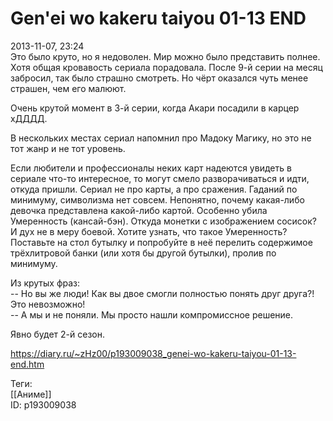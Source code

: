 Gen'ei wo kakeru taiyou 01-13 END
==================================

   
 2013-11-07, 23:24   
  Это было круто, но я недоволен. Мир можно было представить полнее. Хотя общая кровавость сериала порадовала. После 9-й серии на месяц забросил, так было страшно смотреть. Но чёрт оказался чуть менее страшен, чем его малюют.   
   
 Очень крутой момент в 3-й серии, когда Акари посадили в карцер хДДДД.   
   
 В нескольких местах сериал напомнил про Мадоку Магику, но это не тот жанр и не тот уровень.   
   
 Если любители и профессионалы неких карт надеются увидеть в сериале что-то интересное, то могут смело разворачиваться и идти, откуда пришли. Сериал не про карты, а про сражения. Гаданий по минимуму, символизма нет совсем. Непонятно, почему какая-либо девочка представлена какой-либо картой. Особенно убила Умеренность (кансай-бэн). Откуда монетки с изображением сосисок? И дух не в меру боевой. Хотите узнать, что такое Умеренность? Поставьте на стол бутылку и попробуйте в неё перелить содержимое трёхлитровой банки (или хотя бы другой бутылки), пролив по минимуму.   
   
 Из крутых фраз:   
 -- Но вы же люди! Как вы двое смогли полностью понять друг друга?! Это невозможно!   
 -- А мы и не поняли. Мы просто нашли компромиссное решение.   
   
 Явно будет 2-й сезон.   
    
 <https://diary.ru/~zHz00/p193009038_genei-wo-kakeru-taiyou-01-13-end.htm>   
   
 Теги:   
 [[Аниме]]   
 ID: p193009038